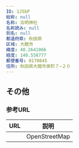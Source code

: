 ```yaml
---
ID: 1J5bP
総称: null
名称: 古明神社
名称読み: null
別名: null
都道府県: 秋田県
区域: 大館市
緯度: 40.2641066
経度: 140.558777
郵便番号: 0170845
住所: 秋田県大館市泉町７−２０
---
```


## その他

### 参考URL

| URL | 説明          |
| --- | ------------- |
|     | OpenStreetMap |
